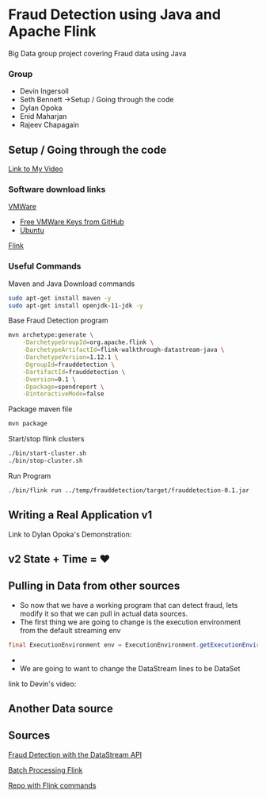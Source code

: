 # Fraud Detection using Java and Apache Flink
Big Data group project covering Fraud data using Java

### Group
- Devin Ingersoll
- Seth Bennett ->Setup / Going through the code
- Dylan Opoka
- Enid Maharjan
- Rajeev Chapagain

## Setup / Going through the code


[Link to My Video]()

### Software download links
[VMWare](https://my.vmware.com/en/web/vmware/downloads/details?downloadGroup=WKST-1610-WIN&productId=1038&rPId=55777)
 - [Free VMWare Keys from GitHub](https://gist.github.com/gopalindians/ec3f3076f185b98353f514b26ed76507)
 - [Ubuntu](https://ubuntu.com/download/desktop)

[Flink](https://flink.apache.org/downloads.html#apache-flink-1121)
### Useful Commands
Maven and Java Download commands
```Bash
sudo apt-get install maven -y
sudo apt-get install openjdk-11-jdk -y
```
Base Fraud Detection program
```Bash
mvn archetype:generate \
    -DarchetypeGroupId=org.apache.flink \
    -DarchetypeArtifactId=flink-walkthrough-datastream-java \
    -DarchetypeVersion=1.12.1 \
    -DgroupId=frauddetection \
    -DartifactId=frauddetection \
    -Dversion=0.1 \
    -Dpackage=spendreport \
    -DinteractiveMode=false
```
Package maven file
```Bash
mvn package
```
Start/stop flink clusters
```Bash
./bin/start-cluster.sh
./bin/stop-cluster.sh
```
Run Program
```Bash
./bin/flink run ../temp/frauddetection/target/frauddetection-0.1.jar
```
## Writing a Real Application v1
  Link to Dylan Opoka's Demonstration: 

## v2 State + Time = ❤️

## Pulling in Data from other sources
- So now that we have a working program that can detect fraud, lets modify it so that we can pull in actual data sources.
- The first thing we are going to change is the execution environment from the default streaming env
```Java
final ExecutionEnvironment env = ExecutionEnvironment.getExecutionEnvironment();
```
-
- We are going to want to change the DataStream<Transaction> lines to be DataSet<String>

link to Devin's video:
## Another Data source

## Sources
[Fraud Detection with the DataStream API](https://ci.apache.org/projects/flink/flink-docs-stable/try-flink/datastream_api.html)

[Batch Processing Flink](https://dev.to/mushketyk/getting-started-with-batch-processing-using-apache-flink-bnh)

[Repo with Flink commands](https://dev.to/mushketyk/getting-started-with-batch-processing-using-apache-flink-bnh)
